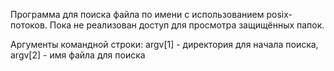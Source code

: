 Программа для поиска файла по имени с использованием posix-потоков. Пока не реализован доступ для просмотра защищённых папок.

Аргументы командной строки: argv[1] - директория для начала поиска, argv[2] - имя файла для поиска
